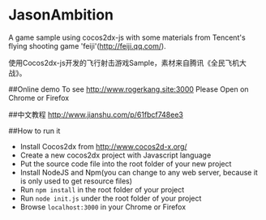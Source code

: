 # JasonAmbition
A game sample using cocos2dx-js with some materials from Tencent's flying shooting game 'feiji'(http://feiji.qq.com/).

使用Cocos2dx-js开发的飞行射击游戏Sample，素材来自腾讯《全民飞机大战》。

##Online demo
To see http://www.rogerkang.site:3000
Please Open on Chrome or Firefox

##中文教程
http://www.jianshu.com/p/61fbcf748ee3

##How to run it
* Install Cocos2dx from http://www.cocos2d-x.org/
* Create a new cocos2dx project with Javascript language
* Put the source code file into the root folder of your new project
* Install NodeJS and Npm(you can change to any web server,  because it is only used to get resource files)
* Run `npm install` in the root folder of your project
* Run `node init.js` under the root folder of your project
* Browse `localhost:3000` in your Chrome or Firefox
